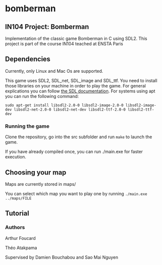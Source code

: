 # bomberman

## IN104 Project: Bomberman

Implementation of the classic game Bomberman in C using SDL2.
This project is part of the course IN104 teached at ENSTA Paris

## Dependencies
Currently, only Linux and Mac Os are supported.

This game uses SDL2, SDL_net, SDL_image and SDL_ttf. You need to install those libraries on your machine in order to play the game.
For general explications you can follow [the SDL documentation](https://wiki.libsdl.org/SDL2/Installation).
For systems using apt you can run the following command:

```sudo apt-get install libsdl2-2.0-0 libsdl2-image-2.0-0 libsdl2-image-dev libsdl2-net-2.0-0 libsdl2-net-dev libsdl2-ttf-2.0-0 libsdl2-ttf-dev```


### Running the game

Clone the repository, go into the src subfolder and run ```make``` to launch the game.

If you have already compiled once, you can run ./main.exe for faster execution.

## Choosing your map

Maps are currently stored in maps/

You can select which map you want to play one by running ```./main.exe ../maps/FILE```

## Tutorial

### Authors
Arthur Foucard

Théo Atakpama

Supervised by Damien Bouchabou and Sao Mai Nguyen


